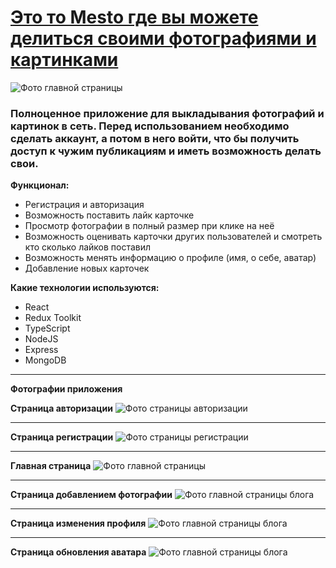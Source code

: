 # [Это то Mesto где вы можете делиться своими фотографиями и картинками](https://mesto-photo-social-media-53nof0ye0-rudokopov.vercel.app/)

![Фото главной страницы](https://thumb.cloud.mail.ru/weblink/thumb/xw1/LRZn/k2vSFj79n)

### Полноценное приложение для выкладывания фотографий и картинок в сеть. Перед использованием необходимо сделать аккаунт, а потом в него войти, что бы получить доступ к чужим публикациям и иметь возможность делать свои.

**Функционал:**

- Регистрация и авторизация
- Возможность поставить лайк карточке
- Просмотр фотографии в полный размер при клике на неё
- Возможность оценивать карточки других пользователей и смотреть кто сколько лайков поставил
- Возможность менять информацию о профиле (имя, о себе, аватар)
- Добавление новых карточек

**Какие технологии используются:**

- React
- Redux Toolkit
- TypeScript
- NodeJS
- Express
- MongoDB

---

**Фотографии приложения**

**Страница авторизации**
![Фото страницы авторизации](https://thumb.cloud.mail.ru/weblink/thumb/xw1/BjbE/9nEgJCfBz)

---

**Страница регистрации**
![Фото страницы регистрации](https://thumb.cloud.mail.ru/weblink/thumb/xw1/qUzt/VHB7tYAnD)

---

**Главная страница**
![Фото главной страницы](https://thumb.cloud.mail.ru/weblink/thumb/xw1/LRZn/k2vSFj79n)

---

**Страница добавлением фотографии**
![Фото главной страницы блога](https://thumb.cloud.mail.ru/weblink/thumb/xw1/Hv21/t2x2LZRK1)

---

**Страница изменения профиля**
![Фото главной страницы блога](https://thumb.cloud.mail.ru/weblink/thumb/xw1/RcA9/ijSkPd3Mh)

---

**Страница обновления аватара**
![Фото главной страницы блога](https://thumb.cloud.mail.ru/weblink/thumb/xw1/6fqm/SzWc3phoA)
